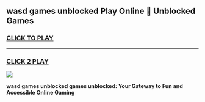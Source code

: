 
## wasd games unblocked Play Online 👋 Unblocked Games
<h3>
<a href="https://premium.freeplayer.one?title=wasd_games_unblocked&ref=19F">CLICK TO PLAY</a></h3>
<hr>

<h3>
<a href="https://premium.freeplayer.one?title=wasd_games_unblocked&ref=19F">CLICK 2 PLAY</a>
  
</h3>

<a href="https://premium.freeplayer.one?title=wasd_games_unblocked&ref=19F"><img src="https://clearcache.store/games.png"></a>


**wasd games unblocked games unblocked: Your Gateway to Fun and Accessible Online Gaming**
